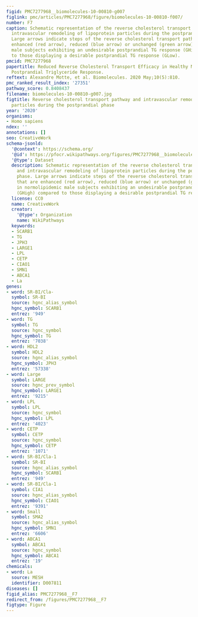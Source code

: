 ```yaml
---
figid: PMC7277968__biomolecules-10-00810-g007
figlink: pmc/articles/PMC7277968/figure/biomolecules-10-00810-f007/
number: F7
caption: Schematic representation of the reverse cholesterol transport pathway and
  intravascular remodeling of lipoprotein particles during the postprandial phase.
  Large arrows indicate steps of the reverse cholesterol transport pathway that are
  enhanced (red arrow), reduced (blue arrow) or unchanged (green arrow) in normolipidemic
  male subjects exhibiting an undesirable postprandial TG response (GHigh) compared
  to those displaying a desirable postprandial TG response (GLow).
pmcid: PMC7277968
papertitle: Reduced Reverse Cholesterol Transport Efficacy in Healthy Men with Undesirable
  Postprandial Triglyceride Response.
reftext: Alexandre Motte, et al. Biomolecules. 2020 May;10(5):810.
pmc_ranked_result_index: '27351'
pathway_score: 0.8408437
filename: biomolecules-10-00810-g007.jpg
figtitle: Reverse cholesterol transport pathway and intravascular remodeling of lipoprotein
  particles during the postprandial phase
year: '2020'
organisms:
- Homo sapiens
ndex: ''
annotations: []
seo: CreativeWork
schema-jsonld:
  '@context': https://schema.org/
  '@id': https://pfocr.wikipathways.org/figures/PMC7277968__biomolecules-10-00810-g007.html
  '@type': Dataset
  description: Schematic representation of the reverse cholesterol transport pathway
    and intravascular remodeling of lipoprotein particles during the postprandial
    phase. Large arrows indicate steps of the reverse cholesterol transport pathway
    that are enhanced (red arrow), reduced (blue arrow) or unchanged (green arrow)
    in normolipidemic male subjects exhibiting an undesirable postprandial TG response
    (GHigh) compared to those displaying a desirable postprandial TG response (GLow).
  license: CC0
  name: CreativeWork
  creator:
    '@type': Organization
    name: WikiPathways
  keywords:
  - SCARB1
  - TG
  - JPH3
  - LARGE1
  - LPL
  - CETP
  - CIAO1
  - SMN1
  - ABCA1
  - La
genes:
- word: SR-BI/Cla-
  symbol: SR-BI
  source: hgnc_alias_symbol
  hgnc_symbol: SCARB1
  entrez: '949'
- word: TG
  symbol: TG
  source: hgnc_symbol
  hgnc_symbol: TG
  entrez: '7038'
- word: HDL2
  symbol: HDL2
  source: hgnc_alias_symbol
  hgnc_symbol: JPH3
  entrez: '57338'
- word: Large
  symbol: LARGE
  source: hgnc_prev_symbol
  hgnc_symbol: LARGE1
  entrez: '9215'
- word: LPL
  symbol: LPL
  source: hgnc_symbol
  hgnc_symbol: LPL
  entrez: '4023'
- word: СЕТР
  symbol: CETP
  source: hgnc_symbol
  hgnc_symbol: CETP
  entrez: '1071'
- word: SR-BI/Cla-1
  symbol: SR-BI
  source: hgnc_alias_symbol
  hgnc_symbol: SCARB1
  entrez: '949'
- word: SR-BI/Cla-1
  symbol: CIA1
  source: hgnc_alias_symbol
  hgnc_symbol: CIAO1
  entrez: '9391'
- word: Small
  symbol: SMA2
  source: hgnc_alias_symbol
  hgnc_symbol: SMN1
  entrez: '6606'
- word: ABCA1
  symbol: ABCA1
  source: hgnc_symbol
  hgnc_symbol: ABCA1
  entrez: '19'
chemicals:
- word: La
  source: MESH
  identifier: D007811
diseases: []
figid_alias: PMC7277968__F7
redirect_from: /figures/PMC7277968__F7
figtype: Figure
---
```

